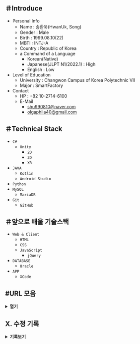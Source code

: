 ## ＃Introduce
- Personal Info
  - Name : 송환욱(HwanUk, Song)
  - Gender : Male
  - Birth : 1999.08.10(22)
  - MBTI : INTJ-A
  - Country : Republic of Korea
  - a Command of a Language
    - Korean(Native)
    - Japanese(JLPT N1/2022.1) : High
    - English : Low
- Level of Education
  - University : Changwon Campus of Korea Polytechnic Ⅶ
  - Major : SmartFactory
- Contact
  - HP : +82 10-2714-6100
  - E-Mail
    - shu990810@naver.com
    - olgaphila40@gmail.com
  
## ＃Technical Stack
- `C#`
  - `Unity`
    - `2D`
    - `3D`
    - `XR`
- `JAVA`
  - `Kotlin`
  - `Android Studio`
- `Python`
- `MySQL`
  - `MariaDB`
- `Git`
  - `GitHub`
  
## ＃앞으로 배울 기술스택
- `Web & Client`
  - `HTML`
  - `CSS`
  - `JavaScript`
    - `jQuery`
- `DATABASE`
  - `Oracle`
- `APP`
  - `XCode`

## #URL 모음
<details>
<summary><b> 열기 </b></summary>
<div markdown="1">

교양 과목<br/>
<a href ="https://carbon.now.sh/">다홍치마</a>
<a href ="https://youtu.be/mKGhBtQI1iA">[Youtube - 이민석 작가]한국에서 소프트웨어 엔지니어로 성공하는 법</a><br/>
<a href ="https://okky.kr/article/1255457">[okky.kr]면접에서 들었던 & 했던 질문들</a><br/>
<a href ="https://okky.kr/article/398880">[okky.kr]어떻게 공부할까? 프로그래머를 위한「공부론</a><br/>
<a href ="https://brunch.co.kr/@chickenmoim/18">유니티, 증강현실 앱개발 런칭기(iOS, Android)</a><br/>
  
기술 관련<br/>
<a href ="https://www.pikurate.com/pik/%EB%B0%B0%EC%9B%8C%EC%84%9C-%EB%82%A8-%EC%A3%BC%EB%8A%94-%EB%AC%B4%EB%A3%8C-%EA%B0%9C%EB%B0%9C-%EA%B0%95%EC%9D%98-%EB%AA%A8%EC%9D%8C?category=C%EC%96%B8%EC%96%B4">[pikurate]무료 개발 강의</a><br/>
<a href ="https://youtu.be/TrC2x4N0XqY">[Youtube - 얄팍한 코딩사전]제대로 파는 HTML & CSS 강좌 - 웹개발 퍼블리싱 끝장내기</a><br/>
<a href ="https://opentutorials.org/course/1">생활코딩</a><br/>
<a href ="https://www.boostcourse.org/opencourse">부스트코스(boostcourse)</a><br/>
<a href ="https://www.edwith.org">에드위드(edwith)</a><br/>
<a href ="https://wikidocs.net">WikiDocs</a><br/>
<a href ="주소">Google</a><br/>
<a href ="주소">Google</a><br/>
유즈넷, 메일링 리스트, 오리지널 위키<br/>
</div>
</details>

## X. 수정 기록
<details>
<summary><b>기록보기</b></summary>
<div markdown="1">
22-06-28 17:14 | 리포지트리 생성 및 인적사항, 기술스택, 공부 할 내용 정리<br/>
22-06-28 17:16 | 기술스택 XCode추가
  
</div>
</details>

